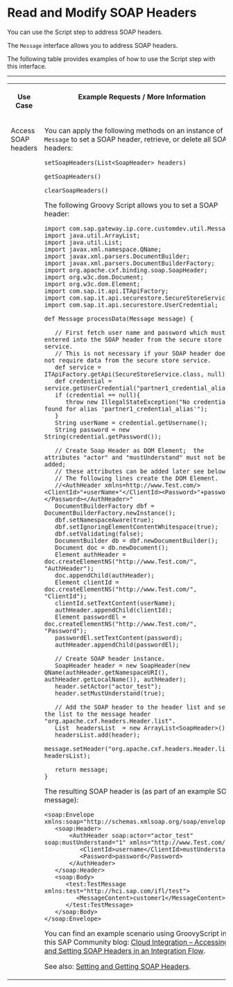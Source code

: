 <!-- copy8a2827d030b345f998199774266b9810 -->

# Read and Modify SOAP Headers

You can use the Script step to address SOAP headers.

The `Message` interface allows you to address SOAP headers.

The following table provides examples of how to use the Script step with this interface.

****


<table>
<tr>
<th valign="top">

Use Case

</th>
<th valign="top">

Example Requests / More Information

</th>
</tr>
<tr>
<td valign="top">

Access SOAP headers

</td>
<td valign="top">

You can apply the following methods on an instance of `Message` to set a SOAP header, retrieve, or delete all SOAP headers:

`setSoapHeaders(List<SoapHeader> headers)`

`getSoapHeaders()`

`clearSoapHeaders()`

The following Groovy Script allows you to set a SOAP header:

```
import com.sap.gateway.ip.core.customdev.util.Message;
import java.util.ArrayList;
import java.util.List;
import javax.xml.namespace.QName;
import javax.xml.parsers.DocumentBuilder;
import javax.xml.parsers.DocumentBuilderFactory;
import org.apache.cxf.binding.soap.SoapHeader;
import org.w3c.dom.Document;
import org.w3c.dom.Element;
import com.sap.it.api.ITApiFactory;
import com.sap.it.api.securestore.SecureStoreService;
import com.sap.it.api.securestore.UserCredential;

def Message processData(Message message) {

   // First fetch user name and password which must be entered into the SOAP header from the secure store service.
   // This is not necessary if your SOAP header does not require data from the secure store service.
   def service = ITApiFactory.getApi(SecureStoreService.class, null);
   def credential = service.getUserCredential("partner1_credential_alias");
   if (credential == null){
      throw new IllegalStateException("No credential found for alias 'partner1_credential_alias'");
   }
   String userName = credential.getUsername();
   String password = new String(credential.getPassword());

   // Create Soap Header as DOM Element;  the attributes "actor" and "mustUnderstand" must not be added;
   // these attributes can be added later see below.
   // The following lines create the DOM Element.
   //<AuthHeader xmlns=http://www.Test.com/><ClientId>"+userName+"</ClientId><Password>"+password+"</Password></AuthHeader>"
   DocumentBuilderFactory dbf = DocumentBuilderFactory.newInstance();
   dbf.setNamespaceAware(true);
   dbf.setIgnoringElementContentWhitespace(true);
   dbf.setValidating(false);
   DocumentBuilder db = dbf.newDocumentBuilder();
   Document doc = db.newDocument();
   Element authHeader = doc.createElementNS("http://www.Test.com/", "AuthHeader");
   doc.appendChild(authHeader);
   Element clientId = doc.createElementNS("http://www.Test.com/", "ClientId");
   clientId.setTextContent(userName);
   authHeader.appendChild(clientId);
   Element passwordEl = doc.createElementNS("http://www.Test.com/", "Password");
   passwordEl.setTextContent(password);
   authHeader.appendChild(passwordEl);

   // Create SOAP header instance.
   SoapHeader header = new SoapHeader(new QName(authHeader.getNamespaceURI(), authHeader.getLocalName()), authHeader);
   header.setActor("actor_test");
   header.setMustUnderstand(true);

   // Add the SOAP header to the header list and set the list to the message header "org.apache.cxf.headers.Header.list".
   List  headersList  = new ArrayList<SoapHeader>();
   headersList.add(header);
   message.setHeader("org.apache.cxf.headers.Header.list", headersList);
   
   return message;
}
```

The resulting SOAP header is \(as part of an example SOAP message\):

```
<soap:Envelope xmlns:soap="http://schemas.xmlsoap.org/soap/envelope/">
   <soap:Header>
       <AuthHeader soap:actor="actor_test" soap:mustUnderstand="1" xmlns="http://www.Test.com/">
          <ClientId>username</ClientId>mustUnderstand 
          <Password>password</Password>
       </AuthHeader>
   </soap:Header>
   <soap:Body>
      <test:TestMessage xmlns:test="http://hci.sap.com/ifl/test">
         <MessageContent>customer1</MessageContent>
      </test:TestMessage>
   </soap:Body>
</soap:Envelope>
```

You can find an example scenario using GroovyScript in this SAP Community blog: [Cloud Integration – Accessing and Setting SOAP Headers in an Integration Flow](https://blogs.sap.com/2019/04/08/cloud-integration-accessing-and-setting-soap-headers-in-an-integration-flow/).

See also: [Setting and Getting SOAP Headers](setting-and-getting-soap-headers-65c70da.md).

</td>
</tr>
</table>

